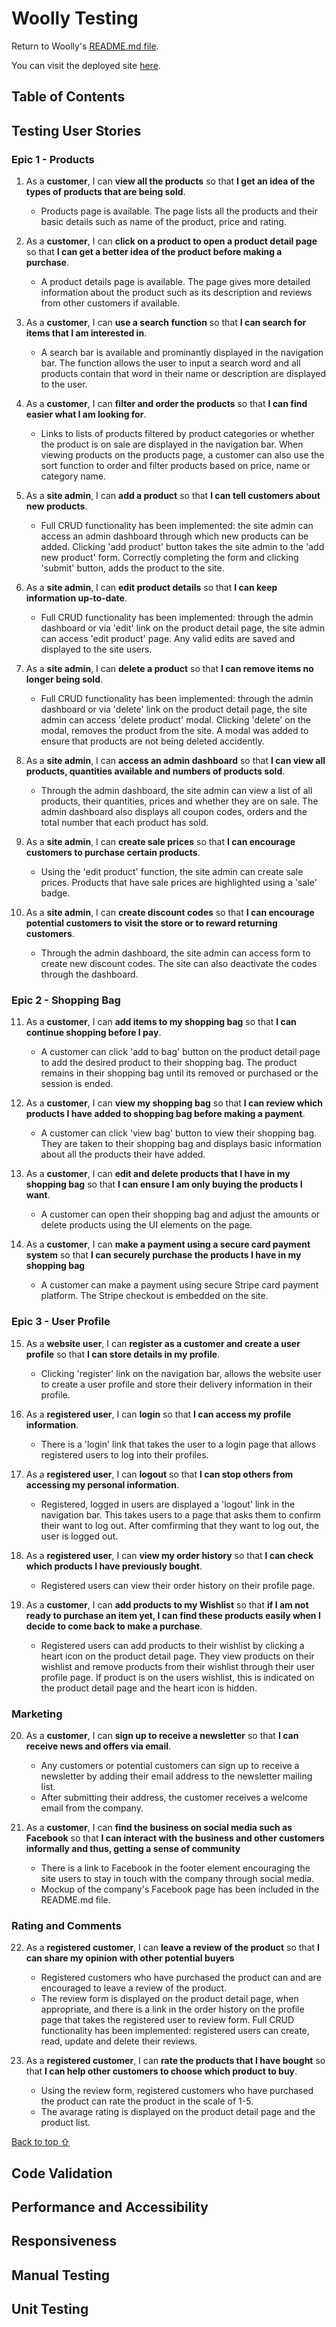# Woolly Testing

Return to Woolly's [README.md file](https://github.com/jonnlai/woolly#woolly).

You can visit the deployed site [here](https://woolly-5c60edcc9498.herokuapp.com/).

## Table of Contents


## Testing User Stories

### Epic 1 - Products

1. As a **customer**, I can **view all the products** so that **I get an idea of the types of products that are being sold**.
    * Products page is available. The page lists all the products and their basic details such as name of the product, price and rating.

2. As a **customer**, I can **click on a product to open a product detail page** so that **I can get a better idea of the product before making a purchase**.
    * A product details page is available. The page gives more detailed information about the product such as its description and reviews from other customers if available.

3. As a **customer**, I can **use a search function** so that **I can search for items that I am interested in**.
    * A search bar is available and prominantly displayed in the navigation bar. The function allows the user to input a search word and all products contain that word in their name or description are displayed to the user.

4. As a **customer**, I can **filter and order the products** so that **I can find easier what I am looking for**.
    * Links to lists of products filtered by product categories or whether the product is on sale are displayed in the navigation bar. When viewing products on the products page, a customer can also use the sort function to order and filter products based on price, name or category name.

5. As a **site admin**, I can **add a product** so that **I can tell customers about new products**.
    * Full CRUD functionality has been implemented: the site admin can access an admin dashboard through which new products can be added. Clicking 'add product' button takes the site admin to the 'add new product' form. Correctly completing the form and clicking 'submit' button, adds the product to the site.

6. As a **site admin**, I can **edit product details** so that **I can keep information up-to-date**.
    * Full CRUD functionality has been implemented: through the admin dashboard or via 'edit' link on the product detail page, the site admin can access 'edit product' page. Any valid edits are saved and displayed to the site users.

7. As a **site admin**, I can **delete a product** so that **I can remove items no longer being sold**.
    * Full CRUD functionality has been implemented: through the admin dashboard or via 'delete' link on the product detail page, the site admin can access 'delete product' modal. Clicking 'delete' on the modal, removes the product from the site. A modal was added to ensure that products are not being deleted accidently.

8. As a **site admin**, I can **access an admin dashboard** so that **I can view all products, quantities available and numbers of products sold**.
    * Through the admin dashboard, the site admin can view a list of all products, their quantities, prices and whether they are on sale. The admin dashboard also displays all coupon codes, orders and the total number that each product has sold.

9. As a **site admin**, I can **create sale prices** so that **I can encourage customers to purchase certain products**.
    * Using the 'edit product' function, the site admin can create sale prices. Products that have sale prices are highlighted using a 'sale' badge.

10. As a **site admin**, I can **create discount codes** so that **I can encourage potential customers to visit the store or to reward returning customers**.
    * Through the admin dashboard, the site admin can access form to create new discount codes. The site can also deactivate the codes through the dashboard.

### Epic 2 - Shopping Bag

11. As a **customer**, I can **add items to my shopping bag** so that **I can continue shopping before I pay**.
    * A customer can click 'add to bag' button on the product detail page to add the desired product to their shopping bag. The product remains in their shopping bag until its removed or purchased or the session is ended.

12. As a **customer**, I can **view my shopping bag** so that **I can review which products I have added to shopping bag before making a payment**.
    * A customer can click 'view bag' button to view their shopping bag. They are taken to their shopping bag and displays basic information about all the products their have added.

13. As a **customer**, I can **edit and delete products that I have in my shopping bag** so that **I can ensure I am only buying the products I want**.
    * A customer can open their shopping bag and adjust the amounts or delete products using the UI elements on the page.

14. As a **customer**, I can **make a payment using a secure card payment system** so that **I can securely purchase the products I have in my shopping bag**
    * A customer can make a payment using secure Stripe card payment platform. The Stripe checkout is embedded on the site.

### Epic 3 - User Profile

15. As a **website user**, I can **register as a customer and create a user profile** so that **I can store details in my profile**.
    * Clicking 'register' link on the navigation bar, allows the website user to create a user profile and store their delivery information in their profile.

16. As a **registered user**, I can **login** so that **I can access my profile information**.
    * There is a 'login' link that takes the user to a login page that allows registered users to log into their profiles.

17. As a **registered user**, I can **logout** so that **I can stop others from accessing my personal information**.
    * Registered, logged in users are displayed a 'logout' link in the navigation bar. This takes users to a page that asks them to confirm their want to log out. After comfirming that they want to log out, the user is logged out.

18. As a **registered user**, I can **view my order history** so that **I can check which products I have previously bought**.
    * Registered users can view their order history on their profile page.

19. As a **customer**, I can **add products to my Wishlist** so that **if I am not ready to purchase an item yet, I can find these products easily when I decide to come back to make a purchase**.
    * Registered users can add products to their wishlist by clicking a heart icon on the product detail page. They view products on their wishlist and remove products from their wishlist through their user profile page. If product is on the users wishlist, this is indicated on the product detail page and the heart icon is hidden.

### Marketing

20. As a **customer**, I can **sign up to receive a newsletter** so that **I can receive news and offers via email**.
    * Any customers or potential customers can sign up to receive a newsletter by adding their email address to the newsletter mailing list.
    * After submitting their address, the customer receives a welcome email from the company.

21. As a **customer**, I can **find the business on social media such as Facebook** so that **I can interact with the business and other customers informally and thus, getting a sense of community**
    * There is a link to Facebook in the footer element encouraging the site users to stay in touch with the company through social media.
    * Mockup of the company's Facebook page has been included in the README.md file.

### Rating and Comments

22. As a **registered customer**, I can **leave a review of the product** so that **I can share my opinion with other potential buyers**
    * Registered customers who have purchased the product can and are encouraged to leave a review of the product.
    * The review form is displayed on the product detail page, when appropriate, and there is a link in the order history on the profile page that takes the registered user to review form.
    Full CRUD functionality has been implemented: registered users can create, read, update and delete their reviews.

23. As a **registered customer**, I can **rate the products that I have bought** so that **I can help other customers to choose which product to buy**.
    * Using the review form, registered customers who have purchased the product can rate the product in the scale of 1-5. 
    * The avarage rating is displayed on the product detail page and the product list.

[Back to top ⇧](#woolly-testing)

## Code Validation


## Performance and Accessibility

## Responsiveness




## Manual Testing


## Unit Testing

